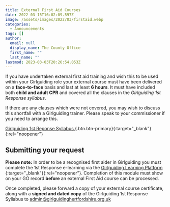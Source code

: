 ```yaml
---
title: External First Aid Courses
date: 2022-03-15T16:02:09.597Z
image: /assets/images/2022/03/firstaid.webp
categories:
  - Announcements
tags: []
author:
  email: null
  display_name: The County Office
  first_name: ""
  last_name: ""
lastmod: 2023-03-03T20:26:54.053Z
---
```

If you have undertaken external first aid training and wish this to be used within your Girlguiding role your external course must have been delivered on a **face-to-face** basis and last at least **6 hours**. It must have included both **child and adult CPR** and covered all the clauses in the _Girlguiding 1st Response syllabus_.  

If there are any clauses which were not covered, you may wish to discuss this shortfall with a Girlguiding trainer. Please speak to your commissioner if you need to arrange this.

[Girlguiding 1st Reponse Syllabus <i class="fa fa-download"></i>][1]{.btn.btn-primary}{:target="_blank"}{:rel="noopener"}

## Submitting your request

**Please note:** In order to be a recognised first aider in Girlguiding you must complete the 1st Response e-learning via the [Girlguiding Learning Platform <i class="fa fa-external-link"></i>][2]{:target="_blank"}{:rel="noopener"}. Completion of this module must show on your GO record **before** an external First Aid course can be processed.

Once completed, please forward a copy of your external course certificate, along with a **signed and dated copy** of the Girlguiding 1st Response Syllabus to <admin@girlguidinghertfordshire.org.uk>

[1]: /wp-content/uploads/2021/05/1st-response-syllabus-Nov-2020.pdf
[2]: https://learning.girlguiding.org.uk/